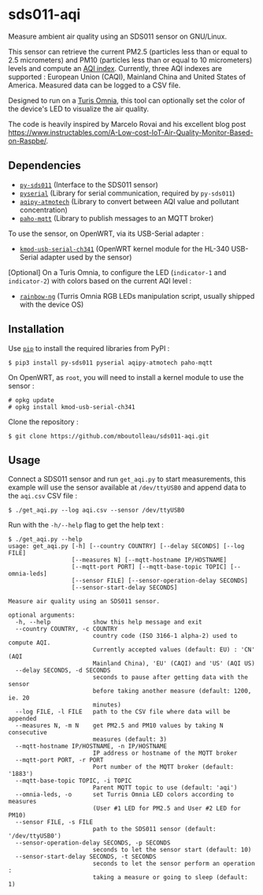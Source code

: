 # sds011-aqi

Measure ambient air quality using an SDS011 sensor on GNU/Linux. 

This sensor can retrieve the current PM2.5 (particles less than or equal to 2.5 micrometers) and PM10 (particles less than or equal to 10 micrometers) levels and compute an [AQI index](https://en.wikipedia.org/wiki/Air_quality_index). Currently, three AQI indexes are supported : European Union (CAQI), Mainland China and United States of America. Measured data can be logged to a CSV file.

Designed to run on a [Turis Omnia](https://www.turris.com/en/omnia/overview/), this tool can optionally set the color of the device's LED to visualize the air quality.

The code is heavily inspired by Marcelo Rovai and his excellent blog post https://www.instructables.com/A-Low-cost-IoT-Air-Quality-Monitor-Based-on-Raspbe/.

## Dependencies

- [`py-sds011`](https://pypi.org/project/py-sds011/) (Interface to the SDS011 sensor)
- [`pyserial`](https://pypi.org/project/pyserial/) (Library for serial communication, required by `py-sds011`)
- [`aqipy-atmotech`](https://pypi.org/project/aqipy-atmotech/) (Library to convert between AQI value and pollutant concentration)
- [`paho-mqtt`](https://pypi.org/project/paho-mqtt/) (Library to publish messages to an MQTT broker)

To use the sensor, on OpenWRT, via its USB-Serial adapter :

- [`kmod-usb-serial-ch341`](https://openwrt.org/packages/pkgdata/kmod-usb-serial-ch341) (OpenWRT kernel module for the HL-340 USB-Serial adapter used by the sensor)

[Optional] On a Turis Omnia, to configure the LED (`indicator-1` and `indicator-2`) with colors based on the current AQI level :

- [`rainbow-ng`](https://gitlab.nic.cz/turris/rainbow-ng) (Turris Omnia RGB LEDs manipulation script, usually shipped with the device OS)

## Installation

Use [`pip`](https://packaging.python.org/tutorials/installing-packages/) to install the required libraries from PyPI :

```
$ pip3 install py-sds011 pyserial aqipy-atmotech paho-mqtt
```

On OpenWRT, as `root`, you will need to install a kernel module to use the sensor :

```
# opkg update
# opkg install kmod-usb-serial-ch341
```

Clone the repository :

```
$ git clone https://github.com/mboutolleau/sds011-aqi.git
```

## Usage

Connect a SDS011 sensor and run `get_aqi.py` to start measurements, this example will use the sensor available at `/dev/ttyUSB0` and append data to the `aqi.csv` CSV file :

```
$ ./get_aqi.py --log aqi.csv --sensor /dev/ttyUSB0
```

Run with the `-h/--help` flag to get the help text :

```
$ ./get_aqi.py --help
usage: get_aqi.py [-h] [--country COUNTRY] [--delay SECONDS] [--log FILE]
                  [--measures N] [--mqtt-hostname IP/HOSTNAME]
                  [--mqtt-port PORT] [--mqtt-base-topic TOPIC] [--omnia-leds]
                  [--sensor FILE] [--sensor-operation-delay SECONDS]
                  [--sensor-start-delay SECONDS]

Measure air quality using an SDS011 sensor.

optional arguments:
  -h, --help            show this help message and exit
  --country COUNTRY, -c COUNTRY
                        country code (ISO 3166-1 alpha-2) used to compute AQI.
                        Currently accepted values (default: EU) : 'CN' (AQI
                        Mainland China), 'EU' (CAQI) and 'US' (AQI US)
  --delay SECONDS, -d SECONDS
                        seconds to pause after getting data with the sensor
                        before taking another measure (default: 1200, ie. 20
                        minutes)
  --log FILE, -l FILE   path to the CSV file where data will be appended
  --measures N, -m N    get PM2.5 and PM10 values by taking N consecutive
                        measures (default: 3)
  --mqtt-hostname IP/HOSTNAME, -n IP/HOSTNAME
                        IP address or hostname of the MQTT broker
  --mqtt-port PORT, -r PORT
                        Port number of the MQTT broker (default: '1883')
  --mqtt-base-topic TOPIC, -i TOPIC
                        Parent MQTT topic to use (default: 'aqi')
  --omnia-leds, -o      set Turris Omnia LED colors according to measures
                        (User #1 LED for PM2.5 and User #2 LED for PM10)
  --sensor FILE, -s FILE
                        path to the SDS011 sensor (default: '/dev/ttyUSB0')
  --sensor-operation-delay SECONDS, -p SECONDS
                        seconds to let the sensor start (default: 10)
  --sensor-start-delay SECONDS, -t SECONDS
                        seconds to let the sensor perform an operation :
                        taking a measure or going to sleep (default: 1)
```
